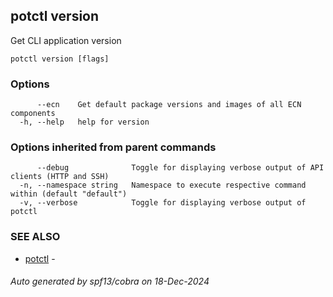 ## potctl version

Get CLI application version

```
potctl version [flags]
```

### Options

```
      --ecn    Get default package versions and images of all ECN components
  -h, --help   help for version
```

### Options inherited from parent commands

```
      --debug              Toggle for displaying verbose output of API clients (HTTP and SSH)
  -n, --namespace string   Namespace to execute respective command within (default "default")
  -v, --verbose            Toggle for displaying verbose output of potctl
```

### SEE ALSO

* [potctl](potctl.md)	 - 

###### Auto generated by spf13/cobra on 18-Dec-2024
